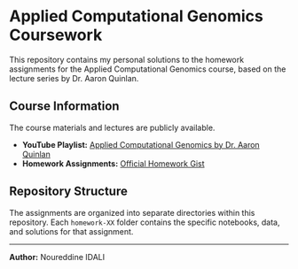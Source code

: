 # Applied Computational Genomics Coursework

This repository contains my personal solutions to the homework assignments for the Applied Computational Genomics course, based on the lecture series by Dr. Aaron Quinlan.

## Course Information

The course materials and lectures are publicly available.

*   **YouTube Playlist:** [Applied Computational Genomics by Dr. Aaron Quinlan](https://www.youtube.com/playlist?list=PLCbXw1opqIQeNfF26-wWegdGoCC1aut0P)
*   **Homework Assignments:** [Official Homework Gist](https://gist.github.com/arq5x/c0eb84bce2086fbfbe9184668ef87b31)

## Repository Structure

The assignments are organized into separate directories within this repository. Each `homework-XX` folder contains the specific notebooks, data, and solutions for that assignment.

---

**Author:** Noureddine IDALI

